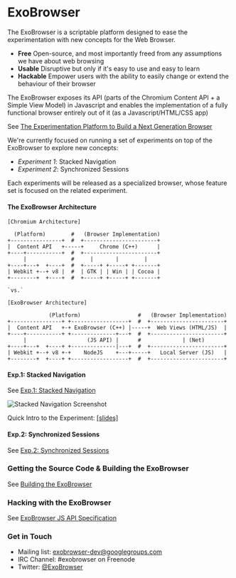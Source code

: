 ExoBrowser
==========

The ExoBrowser is a scriptable platform designed to ease the experimentation with new concepts for the Web Browser.

- **Free** Open-source, and most importantly freed from any assumptions we have about web browsing
- **Usable** Disruptive but only if it's easy to use and easy to learn
- **Hackable** Empower users with the ability to easily change or extend the behaviour of their browser

The ExoBrowser exposes its API (parts of the Chromium Content API + a Simple View Model) in Javascript and enables the implementation of a fully functional browser entirely out of it (as a Javascript/HTML/CSS app)

See [The Experimentation Platform to Build a Next Generation Browser](https://github.com/spolu/exo_browser/wiki/The-Experimentation-Platform-to-Build-a-Next-generation-Web-Browser)

We're currently focused on running a set of experiments on top of the ExoBrowser to explore new concepts:

- *Experiment 1*: Stacked Navigation
- *Experiment 2*: Synchronized Sessions

Each experiments will be released as a specialized browser, whose feature set is focused on the related experiment. 

#### The ExoBrowser Architecture

```
[Chromium Architecture]
  
  (Platform)        #   (Browser Implementation)
+----------------+  #  +-----------------------+
|  Content API   +-----+     Chrome (C++)      |
+----+-----------+  #  +-----------------------+
     |              #     |       |        |
+----+---+  +----+  #  +-----+ +-----+ +-------+
| Webkit +--+ v8 |  #  | GTK | | Win | | Cocoa |
+--------+  +----+  #  +-----+ +-----+ +-------+

`vs.`

[ExoBrowser Architecture]

             (Platform)                  #   (Browser Implementation)
+----------------+ +------------------+  #  +-----------------------+
|  Content API   +-+ ExoBrowser (C++) |-----+  Web Views (HTML/JS)  |
+----+-----------+ +--------------+---+  #  +-----------------------+
     |                   (JS API) |      #             | (Net)      
+----+---+  +----+ +--------------|---+  #  +-----------------------+
| Webkit +--+ v8 +-+    NodeJS    +---+-----+   Local Server (JS)   |
+--------+  +----+ +------------------+  #  +-----------------------+
```

#### Exp.1: Stacked Navigation

See [Exp.1: Stacked Navigation](https://github.com/spolu/exo_browser/wiki/Exp.1:-Stacked-Navigation)

![Stacked Navigation Screenshot](https://f.cloud.github.com/assets/15067/1078722/b7909be6-1531-11e3-837b-1764eab48739.png)

Quick Intro to the Experiment: [[slides]](http://slid.es/stanislaspolu/exo_browser-exp1)


#### Exp.2: Synchronized Sessions

See [Exp.2: Synchronized Sessions](https://github.com/spolu/exo_browser/wiki/Exp.2:-Synchronized-Sessions)

### Getting the Source Code & Building the ExoBrowser

See [Building the ExoBrowser](https://github.com/spolu/exo_browser/wiki/Building-the-ExoBrowser)

### Hacking with the ExoBrowser

See [ExoBrowser JS API Specification](https://github.com/spolu/exo_browser/blob/master/API.md)

### Get in Touch

- Mailing list: [exobrowser-dev@googlegroups.com](https://groups.google.com/forum/#!forum/exobrowser-dev)
- IRC Channel: #exobrowser on Freenode
- Twitter: [@ExoBrowser](https://twitter.com/ExoBrowser)

